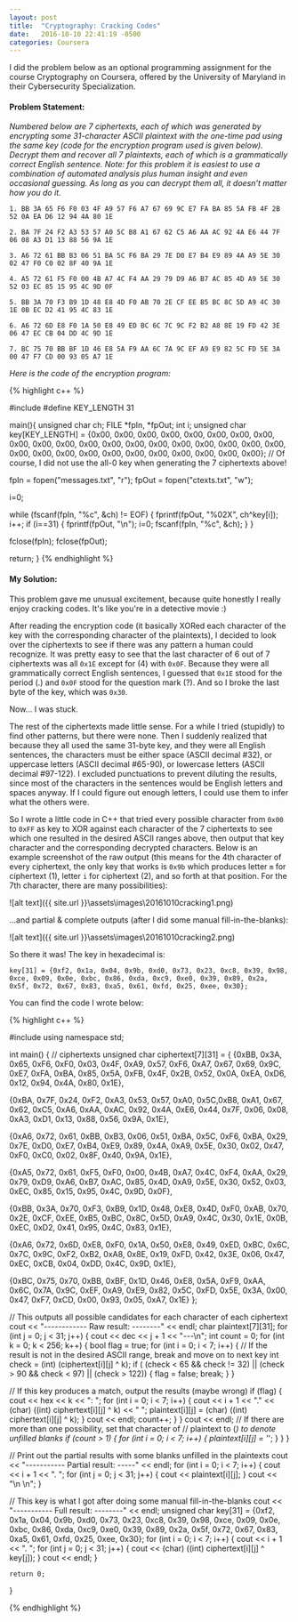 ```yaml
---
layout: post
title:  "Cryptography: Cracking Codes"
date:   2016-10-10 22:41:19 -0500
categories: Coursera
---
```


I did the problem below as an optional programming assignment for the course Cryptography on Coursera, offered by the University of Maryland in their Cybersecurity Specialization.

#### Problem Statement:
*Numbered below are 7 ciphertexts, each of which was generated by encrypting some 31-character ASCII plaintext with the one-time pad using the same key (code for the encryption program used is given below). Decrypt them and recover all 7 plaintexts, each of which is a grammatically correct English sentence. Note: for this problem it is easiest to use a combination of automated analysis plus human insight and even occasional guessing. As long as you can decrypt them all, it doesn't matter how you do it.*
 
 
`1. BB 3A 65 F6 F0 03 4F A9 57 F6 A7 67 69 9C E7 FA BA 85 5A FB 4F 2B 52 0A EA D6 12 94 4A 80 1E`
 
`2. BA 7F 24 F2 A3 53 57 A0 5C B8 A1 67 62 C5 A6 AA AC 92 4A E6 44 7F 06 08 A3 D1 13 88 56 9A 1E`
 
`3. A6 72 61 BB B3 06 51 BA 5C F6 BA 29 7E D0 E7 B4 E9 89 4A A9 5E 30 02 47 F0 C0 02 8F 40 9A 1E`
 
`4. A5 72 61 F5 F0 00 4B A7 4C F4 AA 29 79 D9 A6 B7 AC 85 4D A9 5E 30 52 03 EC 85 15 95 4C 9D 0F`
 
`5. BB 3A 70 F3 B9 1D 48 E8 4D F0 AB 70 2E CF EE B5 BC 8C 5D A9 4C 30 1E 0B EC D2 41 95 4C 83 1E`
 
`6. A6 72 6D E8 F0 1A 50 E8 49 ED BC 6C 7C 9C F2 B2 A8 8E 19 FD 42 3E 06 47 EC CB 04 DD 4C 9D 1E`
 
`7. BC 75 70 BB BF 1D 46 E8 5A F9 AA 6C 7A 9C EF A9 E9 82 5C FD 5E 3A 00 47 F7 CD 00 93 05 A7 1E`
 
*Here is the code of the encryption program:*

{% highlight c++ %}

#include 
#define KEY_LENGTH 31
 
main(){
  unsigned char ch;
  FILE *fpIn, *fpOut;
  int i;
  unsigned char key[KEY_LENGTH] = {0x00, 0x00, 0x00, 0x00,
  0x00, 0x00, 0x00, 0x00,
  0x00, 0x00, 0x00, 0x00,
  0x00, 0x00, 0x00, 0x00,
  0x00, 0x00, 0x00, 0x00,
  0x00, 0x00, 0x00, 0x00,
  0x00, 0x00, 0x00, 0x00,
  0x00, 0x00, 0x00};
  // Of course, I did not use the all-0 key when generating the 7 ciphertexts above!
 
  fpIn = fopen("messages.txt", "r");
  fpOut = fopen("ctexts.txt", "w");
 
  i=0;
 
  while (fscanf(fpIn, "%c", &ch) != EOF) {
    fprintf(fpOut, "%02X", ch^key[i]);
    i++;
    if (i==31) {
      fprintf(fpOut, "\n");
      i=0;
      fscanf(fpIn, "%c", &ch);
    }
  }
 
  fclose(fpIn);
  fclose(fpOut);
 
  return;
}
{% endhighlight %}

#### My Solution:

This problem gave me unusual excitement, because quite honestly I really enjoy cracking codes. It's like you're in a detective movie :)
 
After reading the encryption code (it basically XORed each character of the key with the corresponding character of the plaintexts), I decided to look over the ciphertexts to see if there was any pattern a human could recognize. It was pretty easy to see that the last character of 6 out of 7 ciphertexts was all `0x1E` except for (4) with `0x0F`. Because they were all grammatically correct English sentences, I guessed that `0x1E` stood for the period (.) and `0x0F` stood for the question mark (?). And so I broke the last byte of the key, which was `0x30`.
 
Now... I was stuck.
 
The rest of the ciphertexts made little sense. For a while I tried (stupidly) to find other patterns, but there were none. Then I suddenly realized that because they all used the same 31-byte key, and they were all English sentences, the characters must be either space (ASCII decimal #32), or uppercase letters (ASCII decimal #65-90), or lowercase letters (ASCII decimal #97-122). I excluded punctuations to prevent diluting the results, since most of the characters in the sentences would be English letters and spaces anyway. If I could figure out enough letters, I could use them to infer what the others were. 
 
So I wrote a little code in C++ that tried every possible character from `0x00` to `0xFF` as key to XOR against each character of the 7 ciphertexts to see which one resulted in the desired ASCII ranges above, then output that key character and the corresponding decrypted characters. Below is an example screenshot of the raw output (this means for the 4th character of every ciphertext, the only key that works is `0x9b` which produces letter `m` for ciphertext (1), letter `i` for ciphertext (2), and so forth at that position. For the 7th character, there are many possibilities):

![alt text]({{ site.url }}\assets\images\20161010cracking1.png)

...and partial & complete outputs (after I did some manual fill-in-the-blanks):

![alt text]({{ site.url }}\assets\images\20161010cracking2.png)


So there it was! The key in hexadecimal is:
 
`key[31] = {0xf2, 0x1a, 0x04, 0x9b, 0xd0, 0x73, 0x23, 0xc8, 0x39, 0x98, 0xce, 0x09, 0x0e, 0xbc, 0x86, 0xda, 0xc9, 0xe0, 0x39, 0x89, 0x2a, 0x5f, 0x72, 0x67, 0x83, 0xa5, 0x61, 0xfd, 0x25, 0xee, 0x30};`
 
You can find the code I wrote below:

{% highlight c++ %}

#include <iostream>
using namespace std;
 
int main() {
// ciphertexts
    unsigned char ciphertext[7][31] = {
{0xBB, 0x3A, 0x65, 0xF6, 0xF0, 0x03, 0x4F, 0xA9, 0x57, 0xF6, 0xA7, 0x67, 0x69, 0x9C, 0xE7, 0xFA, 0xBA, 0x85, 0x5A, 0xFB, 0x4F, 0x2B, 0x52, 0x0A, 0xEA, 0xD6, 0x12, 0x94, 0x4A, 0x80, 0x1E},
 
{0xBA, 0x7F, 0x24, 0xF2, 0xA3, 0x53, 0x57, 0xA0, 0x5C,0xB8, 0xA1, 0x67, 0x62, 0xC5, 0xA6, 0xAA, 0xAC, 0x92, 0x4A, 0xE6, 0x44, 0x7F, 0x06, 0x08, 0xA3, 0xD1, 0x13, 0x88, 0x56, 0x9A, 0x1E},
 
{0xA6, 0x72, 0x61, 0xBB, 0xB3, 0x06, 0x51, 0xBA, 0x5C, 0xF6, 0xBA, 0x29, 0x7E, 0xD0, 0xE7, 0xB4, 0xE9, 0x89, 0x4A, 0xA9, 0x5E, 0x30, 0x02, 0x47, 0xF0, 0xC0, 0x02, 0x8F, 0x40, 0x9A, 0x1E},
 
{0xA5, 0x72, 0x61, 0xF5, 0xF0, 0x00, 0x4B, 0xA7, 0x4C, 0xF4, 0xAA, 0x29, 0x79, 0xD9, 0xA6, 0xB7, 0xAC, 0x85, 0x4D, 0xA9, 0x5E, 0x30, 0x52, 0x03, 0xEC, 0x85, 0x15, 0x95, 0x4C, 0x9D, 0x0F},
 
{0xBB, 0x3A, 0x70, 0xF3, 0xB9, 0x1D, 0x48, 0xE8, 0x4D, 0xF0, 0xAB, 0x70, 0x2E, 0xCF, 0xEE, 0xB5, 0xBC, 0x8C, 0x5D, 0xA9, 0x4C, 0x30, 0x1E, 0x0B, 0xEC, 0xD2, 0x41, 0x95, 0x4C, 0x83, 0x1E},
 
{0xA6, 0x72, 0x6D, 0xE8, 0xF0, 0x1A, 0x50, 0xE8, 0x49, 0xED, 0xBC, 0x6C, 0x7C, 0x9C, 0xF2, 0xB2, 0xA8, 0x8E, 0x19, 0xFD, 0x42, 0x3E, 0x06, 0x47, 0xEC, 0xCB, 0x04, 0xDD, 0x4C, 0x9D, 0x1E},
 
{0xBC, 0x75, 0x70, 0xBB, 0xBF, 0x1D, 0x46, 0xE8, 0x5A, 0xF9, 0xAA, 0x6C, 0x7A, 0x9C, 0xEF, 0xA9, 0xE9, 0x82, 0x5C, 0xFD, 0x5E, 0x3A, 0x00, 0x47, 0xF7, 0xCD, 0x00, 0x93, 0x05, 0xA7, 0x1E}
    };
 
// This outputs all possible candidates for each character of each ciphertext
    cout << "------------ Raw result: --------" << endl;
    char plaintext[7][31];
    for (int j = 0; j < 31; j++) {
        cout << dec << j + 1 << "---\n";
        int count = 0;
        for (int k = 0; k < 256; k++) {
            bool flag = true;
            for (int i = 0; i < 7; i++) {
// If the result is not in the desired ASCII range, break and move on to next key
                int check = (int) (ciphertext[i][j] ^ k);
                if ( (check < 65 && check != 32) ||
                     (check > 90 && check < 97) ||
                     (check > 122)) {
                        flag = false;
                        break;
                }
            }
 
// If this key produces a match, output the results (maybe wrong)
            if (flag) {
                cout << hex << k << ": ";
                for (int i = 0; i < 7; i++) {
                    cout << i + 1 << "." <<
                        (char) ((int) ciphertext[i][j] ^ k) << " ";
                    plaintext[i][j] = (char) ((int) ciphertext[i][j] ^ k);
                }
                cout << endl;
                count++;
            }
        }
        cout << endl;
// If there are more than one possibility, set that character of
// plaintext to (_) to denote unfilled blanks
        if (count > 1) {
            for (int i = 0; i < 7; i++) {
                plaintext[i][j] = '_';
            }
         }
    }
 
// Print out the partial results with some blanks unfilled in the plaintexts
    cout << "----------- Partial result: -----" << endl;
    for (int i = 0; i < 7; i++) {
        cout << i + 1 << ". ";
        for (int j = 0; j < 31; j++) {
            cout << plaintext[i][j];
        }
        cout << "\n \n";
    }
 
// This key is what I got after doing some manual fill-in-the-blanks
    cout << "----------- Full result: --------" << endl;
    unsigned char key[31] = {0xf2, 0x1a, 0x04, 0x9b, 0xd0, 0x73, 0x23, 0xc8, 0x39,
0x98, 0xce, 0x09, 0x0e, 0xbc, 0x86, 0xda, 0xc9, 0xe0,
0x39, 0x89, 0x2a, 0x5f, 0x72, 0x67, 0x83, 0xa5, 0x61,
0xfd, 0x25, 0xee, 0x30};
    for (int i = 0; i < 7; i++) {
        cout << i + 1 << ". ";
        for (int j = 0; j < 31; j++) {
            cout << (char) ((int) ciphertext[i][j] ^ key[j]);
        }
        cout << endl;
    }  
 
    return 0;
}

{% endhighlight %}
